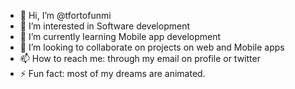 - 👋 Hi, I’m @tfortofunmi
- 👀 I’m interested in Software development
- 🌱 I’m currently learning Mobile app development 
- 💞️ I’m looking to collaborate on projects on web and Mobile apps
- 📫 How to reach me: through my email on profile or twitter
- ⚡ Fun fact: most of my dreams are animated.

<!---
tfortofunmi/tfortofunmi is a ✨ special ✨ repository because its `README.md` (this file) appears on your GitHub profile.
You can click the Preview link to take a look at your changes.
--->
